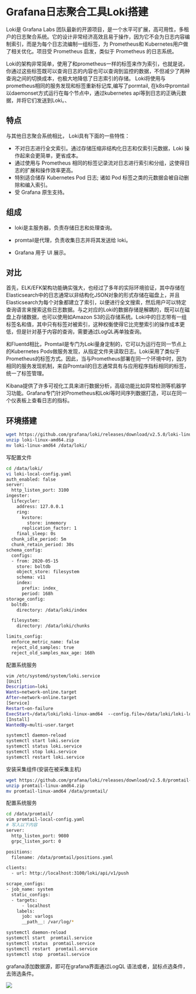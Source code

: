 # Grafana日志聚合工具Loki搭建
Loki是 Grafana Labs 团队最新的开源项目，是一个水平可扩展，高可用性，多租户的日志聚合系统。它的设计非常经济高效且易于操作，因为它不会为日志内容编制索引，而是为每个日志流编制一组标签，为 Prometheus和 Kubernetes用户做了相关优化。项目受 Prometheus 启发，类似于 Prometheus 的日志系统。

Loki的架构非常简单，使用了和prometheus一样的标签来作为索引，也就是说，你通过这些标签既可以查询日志的内容也可以查询到监控的数据，不但减少了两种查询之间的切换成本，也极大地降低了日志索引的存储。 Loki将使用与prometheus相同的服务发现和标签重新标记库,编写了pormtail, 在k8s中promtail以daemonset方式运行在每个节点中，通过kubernetes api等到日志的正确元数据，并将它们发送到Loki。、

## 特点

与其他日志聚合系统相比， Loki具有下面的一些特性：

- 不对日志进行全文索引。通过存储压缩非结构化日志和仅索引元数据，Loki 操作起来会更简单，更省成本。
- 通过使用与 Prometheus 相同的标签记录流对日志进行索引和分组，这使得日志的扩展和操作效率更高。
- 特别适合储存 Kubernetes Pod 日志; 诸如 Pod 标签之类的元数据会被自动删除和编入索引。
- 受 Grafana 原生支持。

## 组成

- loki是主服务器，负责存储日志和处理查询。

- promtail是代理，负责收集日志并将其发送给 loki。

- Grafana 用于 UI 展示。

  

## 对比

首先，ELK/EFK架构功能确实强大，也经过了多年的实际环境验证，其中存储在Elasticsearch中的日志通常以非结构化JSON对象的形式存储在磁盘上，并且Elasticsearch为每个对象都建立了索引，以便进行全文搜索，然后用户可以特定查询语言来搜索这些日志数据。与之对应的Loki的数据存储是解耦的，既可以在磁盘上存储数据，也可以使用如Amazon S3的云存储系统。Loki中的日志带有一组标签名和值，其中只有标签对被索引，这种权衡使得它比完整索引的操作成本更低，但是针对基于内容的查询，需要通过LogQL再单独查询。

和Fluentd相比，Promtail是专门为Loki量身定制的，它可以为运行在同一节点上的Kubernetes Pods做服务发现，从指定文件夹读取日志。Loki采用了类似于Prometheus的标签方式。因此，当与Prometheus部署在同一个环境中时，因为相同的服务发现机制，来自Promtail的日志通常具有与应用程序指标相同的标签，统一了标签管理。

Kibana提供了许多可视化工具来进行数据分析，高级功能比如异常检测等机器学习功能。Grafana专门针对Prometheus和Loki等时间序列数据打造，可以在同一个仪表板上查看日志的指标。

## 环境搭建

```bash
wget https://github.com/grafana/loki/releases/download/v2.5.0/loki-linux-amd64.zip
unzip loki-linux-amd64.zip
mv loki-linux-amd64 /data/loki/
```

写配置文件

```bash
cd /data/loki/
vi loki-local-config.yaml
auth_enabled: false
server:
  http_listen_port: 3100
ingester:
  lifecycler:
    address: 127.0.0.1
    ring:
      kvstore:
        store: inmemory
      replication_factor: 1
    final_sleep: 0s
  chunk_idle_period: 5m
  chunk_retain_period: 30s
schema_config:
  configs:
  - from: 2020-05-15
    store: boltdb
    object_store: filesystem
    schema: v11
    index:
      prefix: index_
      period: 168h
storage_config:
  boltdb:
    directory: /data/loki/index

  filesystem:
    directory: /data/loki/chunks

limits_config:
  enforce_metric_name: false
  reject_old_samples: true
  reject_old_samples_max_age: 168h
```

配置系统服务

```bash
vim /etc/systemd/system/loki.service
[Unit]
Description=loki
Wants=network-online.target
After=network-online.target
[Service]
Restart=on-failure
ExecStart=/data/loki/loki-linux-amd64  --config.file=/data/loki/loki-local-config.yaml
[Install]
WantedBy=multi-user.target
```

```bash
systemctl daemon-reload
systemctl start loki.service
systemctl status loki.service
systemctl stop loki.service
systemctl restart loki.service
```

安装采集组件(安装在被采集主机)

```bash
wget https://github.com/grafana/loki/releases/download/v2.5.0/promtail-linux-amd64.zip
unzip promtail-linux-amd64.zip
mv promtail-linux-amd64 /data/promtail/
```

配置系统服务

```bash
cd /data/promtail/
vim promtail-local-config.yaml
# 写入以下内容
server:
  http_listen_port: 9080
  grpc_listen_port: 0

positions:
  filename: /data/promtail/positions.yaml

clients:
  - url: http://localhost:3100/loki/api/v1/push

scrape_configs:
- job_name: system
  static_configs:
  - targets:
      - localhost
    labels:
      job: varlogs
      __path__: /var/log/*
```

```bash
systemctl daemon-reload
systemctl start  promtail.service
systemctl status  promtail.service
systemctl restart  promtail.service
systemctl stop  promtail.service
```

grafana添加数据源，即可在grafana界面通过LogQL 语法或者，鼠标点选条件，去筛选条件。

![](https://s2.loli.net/2022/08/11/E4aAWkNCeunwtXy.png)
